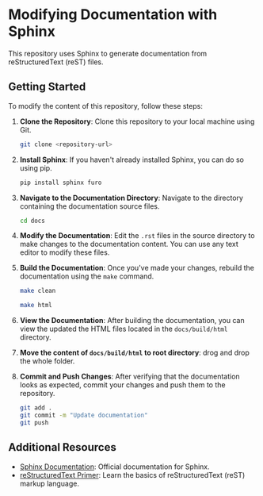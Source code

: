 # Modifying Documentation with Sphinx

This repository uses Sphinx to generate documentation from reStructuredText (reST) files.

## Getting Started

To modify the content of this repository, follow these steps:

1. **Clone the Repository**: Clone this repository to your local machine using Git.

    ```bash
    git clone <repository-url>
    ```

2. **Install Sphinx**: If you haven't already installed Sphinx, you can do so using pip.

    ```bash
    pip install sphinx furo 
    ```

3. **Navigate to the Documentation Directory**: Navigate to the directory containing the documentation source files.

    ```bash
    cd docs
    ```

4. **Modify the Documentation**: Edit the `.rst` files in the source directory to make changes to the documentation content. You can use any text editor to modify these files.

5. **Build the Documentation**: Once you've made your changes, rebuild the documentation using the `make` command.

    ```bash
    make clean
    ```

    ```bash
    make html
    ```

6. **View the Documentation**: After building the documentation, you can view the updated the HTML files located in the `docs/build/html` directory.

7. **Move the content of `docs/build/html` to root directory**: drog and drop the whole folder. 

7. **Commit and Push Changes**: After verifying that the documentation looks as expected, commit your changes and push them to the repository.

    ```bash
    git add .
    git commit -m "Update documentation"
    git push
    ```

## Additional Resources

- [Sphinx Documentation](https://www.sphinx-doc.org/en/master/): Official documentation for Sphinx.
- [reStructuredText Primer](https://www.sphinx-doc.org/en/master/usage/restructuredtext/basics.html): Learn the basics of reStructuredText (reST) markup language.

